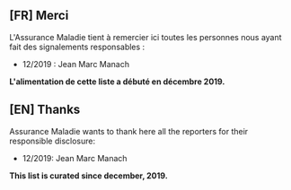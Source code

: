 ## [FR] Merci
L'Assurance Maladie tient à remercier ici toutes les personnes nous ayant fait des signalements responsables :

- 12/2019 : Jean Marc Manach

**L'alimentation de cette liste a débuté en décembre 2019.**

## [EN] Thanks
Assurance Maladie wants to thank here all the reporters for their responsible disclosure:

- 12/2019: Jean Marc Manach 

**This list is curated since december, 2019.**